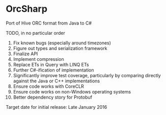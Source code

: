 # OrcSharp
Port of Hive ORC format from Java to C#

TODO, in no particular order
 1. Fix known bugs (especially around timezones)
 2. Figure out types and serialization framework
 3. Finalize API
 4. Implement compression
 5. Replace ETs in Query with LINQ ETs
 6. Further C#-ification of implementation
 7. Significantly improve test coverage, particularly by comparing directly against the Java or C++ implementations
 8. Ensure code works with CoreCLR
 9. Ensure code works on non-Windows operating systems
 10. Better dependency story for Protobuf

Target date for initial release: Late January 2016
